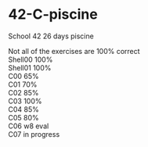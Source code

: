 # 42-C-piscine
School 42 26 days piscine

Not all of the exercises are 100% correct  
Shell00 100%     
Shell01 100%   
C00 65%  
C01 70%  
C02 85%  
C03 100%  
C04 85%  
C05 80%  
C06 w8 eval  
C07 in progress  
